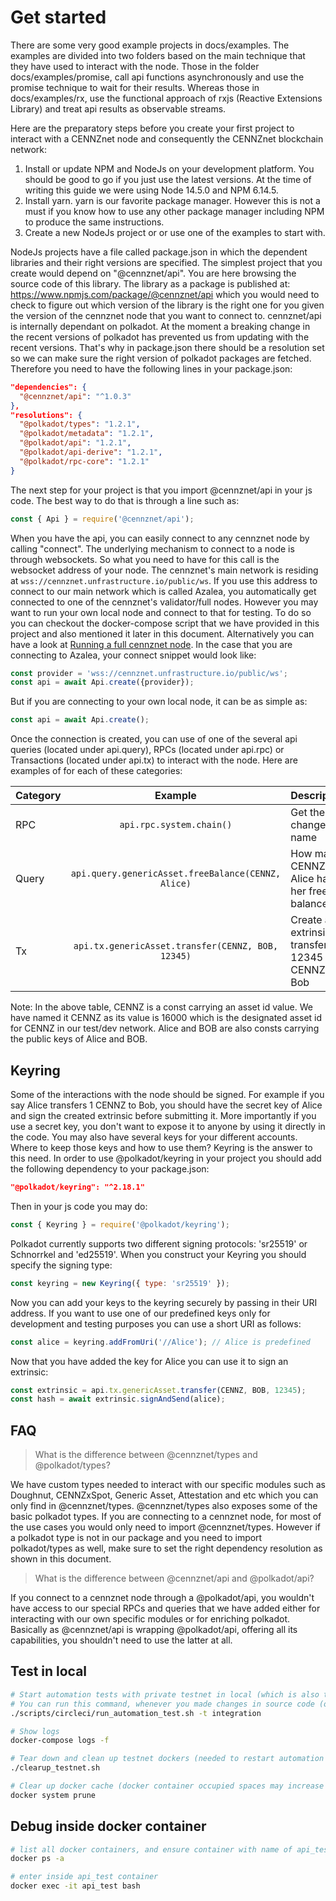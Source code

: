 # Get started
There are some very good example projects in docs/examples. 
The examples are divided into two folders based on the main technique that they have used to interact with the node. 
Those in the folder docs/examples/promise, call api functions asynchronously and use the promise technique to wait for their results.
Whereas those in docs/examples/rx, use the functional approach of rxjs (Reactive Extensions Library) and treat api results as observable streams.

Here are the preparatory steps before you create your first project to interact with a CENNZnet node and consequently the CENNZnet blockchain network:
1. Install or update NPM and NodeJs on your development platform. You should be good to go if you just use the latest versions. At the time of writing this guide we were using Node 14.5.0 and NPM 6.14.5.   
2. Install yarn. yarn is our favorite package manager. However this is not a must if you know how to use any other package manager including NPM to produce the same instructions.
3. Create a new NodeJs project or or use one of the examples to start with.

NodeJs projects have a file called package.json in which the dependent libraries and their right versions are specified. The simplest project that you create would depend on "@cennznet/api". 
You are here browsing the source code of this library. 
The library as a package is published at: https://www.npmjs.com/package/@cennznet/api which you would need to check to figure out which version of the library is the right one for you given the version of the cennznet node that you want to connect to. 
cennznet/api is internally dependant on polkadot. 
At the moment a breaking change in the recent versions of polkadot has prevented us from updating with the recent versions. 
That's why in package.json there should be a resolution set so we can make sure the right version of polkadot packages are fetched. 
Therefore you need to have the following lines in your package.json:
```json
"dependencies": {
  "@cennznet/api": "^1.0.3"
},
"resolutions": {
  "@polkadot/types": "1.2.1",
  "@polkadot/metadata": "1.2.1",
  "@polkadot/api": "1.2.1",
  "@polkadot/api-derive": "1.2.1",
  "@polkadot/rpc-core": "1.2.1"
}
``` 
The next step for your project is that you import @cennznet/api in your js code. The best way to do that is through a line such as:
```js
const { Api } = require('@cennznet/api');
```
When you have the api, you can easily connect to any cennznet node by calling "connect". 
The underlying mechanism to connect to a node is through websockets. 
So what you need to have for this call is the websocket address of your node. 
The cennznet's main network is residing at `wss://cennznet.unfrastructure.io/public/ws`. 
If you use this address to connect to our main network which is called Azalea, you automatically get connected to one of the cennznet's validator/full nodes. 
However you may want to run your own local node and connect to that for testing. To do so you can checkout the docker-compose script that we have provided in this project and also mentioned it later in this document. 
Alternatively you can have a look at [Running a full cennznet node](https://github.com/cennznet/cennznet/wiki/Running-a-Full-Node). 
In the case that you are connecting to Azalea, your connect snippet would look like:
```js
const provider = 'wss://cennznet.unfrastructure.io/public/ws';
const api = await Api.create({provider});
```  
But if you are connecting to your own local node, it can be as simple as:
```js
const api = await Api.create();
```
Once the connection is created, you can use of one of the several api queries (located under api.query), RPCs (located under api.rpc) or Transactions (located under api.tx) to interact with the node. Here are examples of for each of these categories:

Category | Example | Description
--- | :---: | ---
RPC | `api.rpc.system.chain()` | Get the change name
Query | `api.query.genericAsset.freeBalance(CENNZ, Alice)` | How many CENNZs, Alice has in her free balance
Tx | `api.tx.genericAsset.transfer(CENNZ, BOB, 12345)` | Create an extrinsic for transferring 12345 CENNZs to Bob  
Note: In the above table, CENNZ is a const carrying an asset id value. 
We have named it CENNZ as its value is 16000 which is the designated asset id for CENNZ in our test/dev network. 
Alice and BOB are also consts carrying the public keys of Alice and BOB. 
  
## Keyring
Some of the interactions with the node should be signed. 
For example if you say Alice transfers 1 CENNZ to Bob, you should have the secret key of Alice and sign the created extrinsic before submitting it.
More importantly if you use a secret key, you don't want to expose it to anyone by using it directly in the code. 
You may also have several keys for your different accounts. 
Where to keep those keys and how to use them? 
Keyring is the answer to this need. 
In order to use @polkadot/keyring in your project you should add the following dependency to your package.json:
```json 
"@polkadot/keyring": "^2.18.1"
```
Then in your js code you may do:
```js
const { Keyring } = require('@polkadot/keyring');
```    
Polkadot currently supports two different signing protocols: 'sr25519' or Schnorrkel and 'ed25519'.
When you construct your Keyring you should specify the signing type:
```js
const keyring = new Keyring({ type: 'sr25519' });
```
Now you can add your keys to the keyring securely by passing in their URI address. 
If you want to use one of our predefined keys only for development and testing purposes you can use a short URI as follows:
```js
const alice = keyring.addFromUri('//Alice'); // Alice is predefined
``` 
Now that you have added the key for Alice you can use it to sign an extrinsic:
```js
const extrinsic = api.tx.genericAsset.transfer(CENNZ, BOB, 12345);
const hash = await extrinsic.signAndSend(alice);
```
## FAQ
> What is the difference between @cennznet/types and @polkadot/types?

We have custom types needed to interact with our specific modules such as Doughnut, CENNZxSpot, Generic Asset, Attestation and etc which you can only find in @cennznet/types. 
@cennznet/types also exposes some of the basic polkadot types. If you are connecting to a cennznet node, for most of the use cases you would only need to import @cennznet/types. 
However if a polkadot type is not in our package and you need to import polkadot/types as well, make sure to set the right dependency resolution as shown in this document.

> What is the difference between @cennznet/api and @polkadot/api?

If you connect to a cennznet node through a @polkadot/api, you wouldn't have access to our special RPCs and queries that we have added either for interacting with our own specific modules or for enriching polkadot.
Basically as @cennznet/api is wrapping @polkadot/api, offering all its capabilities, you shouldn't need to use the latter at all.  
## Test in local 

```bash
# Start automation tests with private testnet in local (which is also triggered in circleci build pipeline)
# You can run this command, whenever you made changes in source code (only api.js container is rebuilt, where testnet remains without rebuilding)
./scripts/circleci/run_automation_test.sh -t integration

# Show logs
docker-compose logs -f

# Tear down and clean up testnet dockers (needed to restart automation testnet)
./clearup_testnet.sh

# Clear up docker cache (docker container occupied spaces may increase a lot, this is needed regularly)
docker system prune
```

## Debug inside docker container

```bash
# list all docker containers, and ensure container with name of api_test is running
docker ps -a

# enter inside api_test container
docker exec -it api_test bash
```
